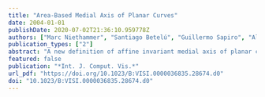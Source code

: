 ```yaml
---
title: "Area-Based Medial Axis of Planar Curves"
date: 2004-01-01
publishDate: 2020-07-02T21:36:10.959778Z
authors: ["Marc Niethammer", "Santiago Betelú", "Guillermo Sapiro", "Allen R. Tannenbaum", "Peter J. Giblin"]
publication_types: ["2"]
abstract: "A new definition of affine invariant medial axis of planar closed curves is introduced. A point belongs to the affine medial axis if and only if it is equidistant from at least two points of the curve, with the distance being a minimum and given by the areas between the curve and its corresponding chords. The medial axis is robust, eliminating the need for curve denoising. In a dynamical interpretation of this affine medial axis, the medial axis points are the affine shock positions of the affine erosion of the curve. We propose a simple method to compute the medial axis and give examples. We also demonstrate how to use this method to detect affine skew symmetry in real images."
featured: false
publication: "*Int. J. Comput. Vis.*"
url_pdf: "https://doi.org/10.1023/B:VISI.0000036835.28674.d0"
doi: "10.1023/B:VISI.0000036835.28674.d0"
---
```


